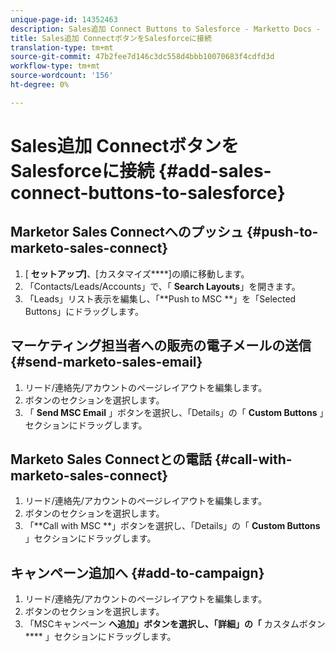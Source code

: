 ```yaml
---
unique-page-id: 14352463
description: Sales追加 Connect Buttons to Salesforce - Marketto Docs - Product Documentation
title: Sales追加 ConnectボタンをSalesforceに接続
translation-type: tm+mt
source-git-commit: 47b2fee7d146c3dc558d4bbb10070683f4cdfd3d
workflow-type: tm+mt
source-wordcount: '156'
ht-degree: 0%

---
```



# Sales追加 ConnectボタンをSalesforceに接続 {#add-sales-connect-buttons-to-salesforce}

## Marketor Sales Connectへのプッシュ {#push-to-marketo-sales-connect}

1. [ **セットアップ]**、[カスタマイズ&#x200B;****]の順に移動します。
1. 「Contacts/Leads/Accounts」で、「 **Search Layouts**」を開きます。
1. 「Leads」リスト表示を編集し、「**Push to MSC **」を「Selected Buttons」にドラッグします。

## マーケティング担当者への販売の電子メールの送信 {#send-marketo-sales-email}

1. リード/連絡先/アカウントのページレイアウトを編集します。
1. ボタンのセクションを選択します。
1. 「 **Send MSC Email** 」ボタンを選択し、「Details」の「 **Custom Buttons** 」セクションにドラッグします。

## Marketo Sales Connectとの電話 {#call-with-marketo-sales-connect}

1. リード/連絡先/アカウントのページレイアウトを編集します。
1. ボタンのセクションを選択します。
1. 「**Call with MSC **」ボタンを選択し、「Details」の「 **Custom Buttons** 」セクションにドラッグします。

## キャンペーン追加へ {#add-to-campaign}

1. リード/連絡先/アカウントのページレイアウトを編集します。
1. ボタンのセクションを選択します。
1. 「MSCキャンペーン **へ追加」ボタンを選択し、「詳細」の「** カスタムボタン **** 」セクションにドラッグします。

